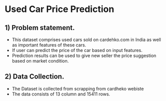 # Used Car Price Prediction

## 1) Problem statement.

* This dataset comprises used cars sold on cardehko.com in India as well as important features of these cars.
* If user can predict the price of the car based on input features.
* Prediction results can be used to give new seller the price suggestion based on market condition.

## 2) Data Collection.
* The Dataset is collected from scrapping from cardheko webiste
* The data consists of 13 column and 15411 rows.
